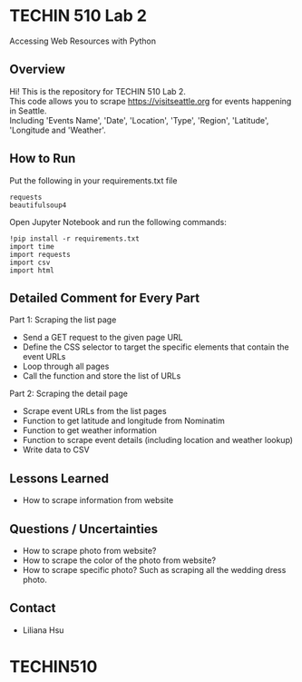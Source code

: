 # TECHIN 510 Lab 2
Accessing Web Resources with Python

## Overview
Hi! This is the repository for TECHIN 510 Lab 2.  
This code allows you to scrape https://visitseattle.org for events happening in Seattle.  
Including 'Events Name', 'Date', 'Location', 'Type', 'Region', 'Latitude', 'Longitude and 'Weather'.

## How to Run
Put the following in your requirements.txt file
```
requests
beautifulsoup4
```
Open Jupyter Notebook and run the following commands:
```    
!pip install -r requirements.txt
import time
import requests
import csv
import html
```

## Detailed Comment for Every Part
Part 1: Scraping the list page
- Send a GET request to the given page URL
- Define the CSS selector to target the specific elements that contain the event URLs
- Loop through all pages
- Call the function and store the list of URLs

Part 2: Scraping the detail page
- Scrape event URLs from the list pages
- Function to get latitude and longitude from Nominatim
- Function to get weather information
- Function to scrape event details (including location and weather lookup)
- Write data to CSV
## Lessons Learned

- How to scrape information from website

## Questions / Uncertainties

- How to scrape photo from website?
- How to scrape the color of the photo from website?
- How to scrape specific photo? Such as scraping all the wedding dress photo.

## Contact

- Liliana Hsu
# TECHIN510
